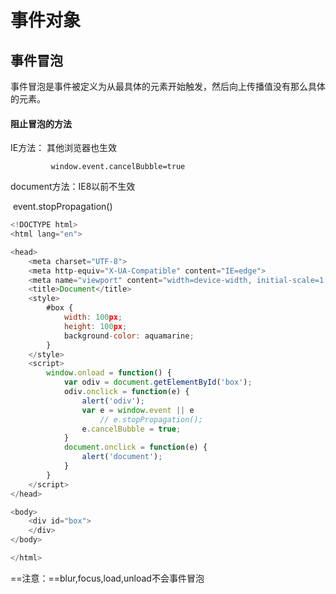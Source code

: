 # 事件对象

## 事件冒泡

事件冒泡是事件被定义为从最具体的元素开始触发，然后向上传播值没有那么具体的元素。

#### 阻止冒泡的方法

IE方法： 其他浏览器也生效

 			 window.event.cancelBubble=true

document方法：IE8以前不生效

​				event.stopPropagation()

```js
<!DOCTYPE html>
<html lang="en">

<head>
    <meta charset="UTF-8">
    <meta http-equiv="X-UA-Compatible" content="IE=edge">
    <meta name="viewport" content="width=device-width, initial-scale=1.0">
    <title>Document</title>
    <style>
        #box {
            width: 100px;
            height: 100px;
            background-color: aquamarine;
        }
    </style>
    <script>
        window.onload = function() {
            var odiv = document.getElementById('box');
            odiv.onclick = function(e) {
                alert('odiv');
                var e = window.event || e
                    // e.stopPropagation();
                e.cancelBubble = true;
            }
            document.onclick = function(e) {
                alert('document');
            }
        }
    </script>
</head>

<body>
    <div id="box">
    </div>
</body>

</html>
```

==注意：==blur,focus,load,unload不会事件冒泡

